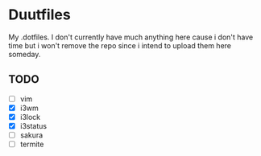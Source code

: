 # Duutfiles
My .dotfiles.
I don't currently have much anything here cause i don't have time but i won't remove the repo since i intend to upload them here someday.

## TODO
- [ ] vim 
- [x] i3wm
- [x] i3lock
- [x] i3status
- [ ] sakura
- [ ] termite
